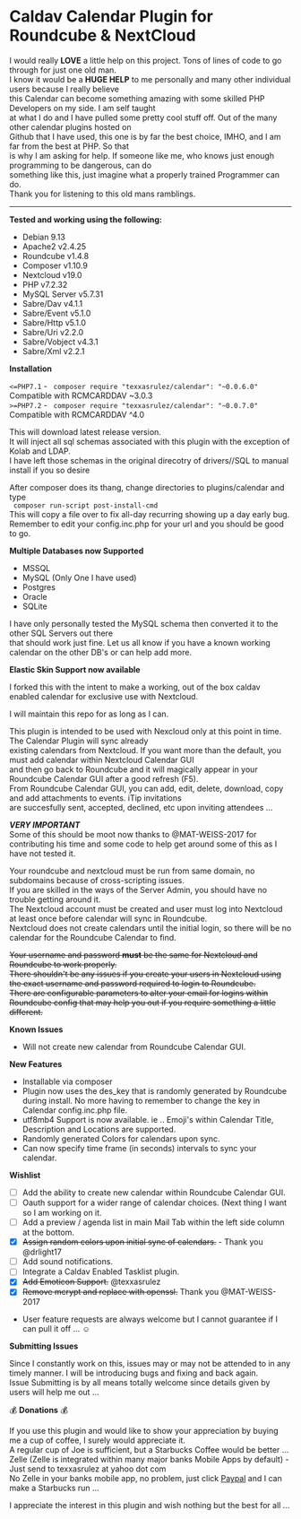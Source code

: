 # Caldav Calendar Plugin for Roundcube & NextCloud

I would really **LOVE** a little help on this project. Tons of lines of code to go through for just one old man.  
I know it would be a **HUGE HELP** to me personally and many other individual users because I really believe  
this Calendar can become something amazing with some skilled PHP Developers on my side. I am self taught  
at what I do and I have pulled some pretty cool stuff off. Out of the many other calendar plugins hosted on  
Github that I have used, this one is by far the best choice, IMHO, and I am far from the best at PHP. So that  
is why I am asking for help. If someone like me, who knows just enough programming to be dangerous, can do  
something like this, just imagine what a properly trained Programmer can do.  
Thank you for listening to this old mans ramblings.  
  
---  

**Tested and working using the following:**  
* Debian 9.13  
* Apache2 v2.4.25  
* Roundcube v1.4.8  
* Composer v1.10.9  
* Nextcloud v19.0  
* PHP v7.2.32  
* MySQL Server v5.7.31  
* Sabre/Dav v4.1.1  
* Sabre/Event v5.1.0  
* Sabre/Http v5.1.0  
* Sabre/Uri v2.2.0  
* Sabre/Vobject v4.3.1  
* Sabre/Xml v2.2.1  

**Installation** 

`<=PHP7.1` - `  composer require "texxasrulez/calendar": "~0.0.6.0"  `  Compatible with RCMCARDDAV ~3.0.3  
`>=PHP7.2` - `  composer require "texxasrulez/calendar": "~0.0.7.0"  `  Compatible with RCMCARDDAV ^4.0  

This will download latest release version.  
It will inject all sql schemas associated with this plugin with the exception of Kolab and LDAP.  
I have left those schemas in the original direcotry of drivers/<driver-type>/SQL to manual install if you so desire  

After composer does its thang, change directories to plugins/calendar and type  
`  composer run-script post-install-cmd  `  
This will copy a file over to fix all-day recurring showing up a day early bug.  
Remember to edit your config.inc.php for your url and you should be good to go.  

**Multiple Databases now Supported**  
* MSSQL  
* MySQL (Only One I have used)  
* Postgres  
* Oracle  
* SQLite  

I have only personally tested the MySQL schema then converted it to the other SQL Servers out there  
that should work just fine. Let us all know if you have a known working calendar on the other DB's or can help add more.  

**Elastic Skin Support now available**

I forked this with the intent to make a working, out of the box caldav enabled calendar for exclusive use with Nextcloud.

I will maintain this repo for as long as I can.

This plugin is intended to be used with Nexcloud only at this point in time. The Calendar Plugin will sync already  
existing calendars from Nextcloud. If you want more than the default, you must add calendar within Nextcloud Calendar GUI  
and then go back to Roundcube and it will magically appear in your Roundcube Calendar GUI after a good refresh (F5).  
From Roundcube Calendar GUI, you can add, edit, delete, download, copy and add attachments to events. iTip invitations  
are succesfully sent, accepted, declined, etc upon inviting attendees ...   

***VERY IMPORTANT***  
 Some of this should be moot now thanks to @MAT-WEISS-2017 for contributing his time and some code to help get around some of this as I have not tested it.  
 
Your roundcube and nextcloud must be run from same domain, no subdomains because of cross-scripting issues.  
If you are skilled in the ways of the Server Admin, you should have no trouble getting around it.    
The Nextcloud account must be created and user must log into Nextcloud at least once before calendar will sync in Roundcube.  
Nextcloud does not create calendars until the initial login, so there will be no calendar for the Roundcube Calendar to find.  
  
~~Your username and password **must** be the same for Nextcloud and Roundcube to work properly.  
There shouldn't be any issues if you create your users in Nextcloud using the exact username and password required to login to Roundcube. \
There are configurable parameters to alter your email for logins within Roundcube config that may help you out if you require something a little different.~~  

**Known Issues**

* Will not create new calendar from Roundcube Calendar GUI.

**New Features**

- Installable via composer  
- Plugin now uses the des_key that is randomly generated by Roundcube during install. No more having to remember to change the key in Calendar config.inc.php file.
- utf8mb4 Support is now available. ie .. Emoji's within Calendar Title, Description and Locations are supported.
- Randomly generated Colors for calendars upon sync.
- Can now specify time frame (in seconds) intervals to sync your calendar.

**Wishlist**

- [ ] Add the ability to create new calendar within Roundcube Calendar GUI.  
- [ ] Oauth support for a wider range of calendar choices. (Next thing I want so I am working on it.  
- [ ] Add a preview / agenda list in main Mail Tab within the left side column at the bottom.  
- [x] ~~Assign random colors upon initial sync of calendars.~~ - Thank you @drlight17  
- [ ] Add sound notifications.  
- [ ] Integrate a Caldav Enabled Tasklist plugin.  
- [x] ~~Add Emoticon Support.~~ @texxasrulez  
- [x] ~~Remove mcrypt and replace with openssl.~~ Thank you @MAT-WEISS-2017  
* User feature requests are always welcome but I cannot guarantee if I can pull it off ... :relaxed:  

**Submitting Issues**

Since I constantly work on this, issues may or may not be attended to in any timely manner. I will be introducing bugs and fixing and back again.  
Issue Submitting is by all means totally welcome since details given by users will help me out ...

:moneybag: **Donations** :moneybag:

If you use this plugin and would like to show your appreciation by buying me a cup of coffee, I surely would appreciate it.  
A regular cup of Joe is sufficient, but a Starbucks Coffee would be better ...  
Zelle (Zelle is integrated within many major banks Mobile Apps by default) - Just send to texxasrulez at yahoo dot com  
No Zelle in your banks mobile app, no problem, just click [Paypal](https://paypal.me/texxasrulez?locale.x=en_US) and I can make a Starbucks run ...

I appreciate the interest in this plugin and wish nothing but the best for all ...

